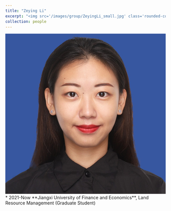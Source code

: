 ```yaml
---
title: "Zeying Li"
excerpt: "<img src='/images/group/ZeyingLi_small.jpg' class='rounded-corners'><br/>Graduate Student (2021)"
collection: people
---
```

<img src='/images/group/ZeyingLi_small.jpg' class='rounded-corners'>
* 2021-Now **Jiangxi University of Finance and Economics**, Land Resource Management (Graduate Student)
